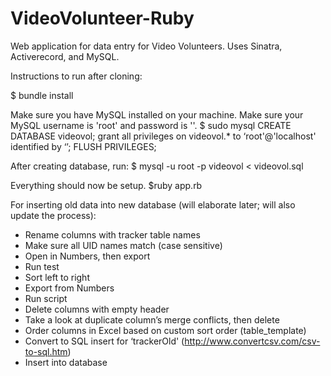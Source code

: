 # VideoVolunteer-Ruby #

Web application for data entry for Video Volunteers. Uses Sinatra, Activerecord, and MySQL.


Instructions to run after cloning:

$ bundle install


Make sure you have MySQL installed on your machine.
Make sure your MySQL username is 'root' and password is ''.
$ sudo mysql
CREATE DATABASE videovol;
grant all privileges on videovol.* to ‘root'@'localhost' identified by ‘’;
FLUSH PRIVILEGES;


After creating database, run:
$ mysql -u root -p videovol < videovol.sql


Everything should now be setup.
$ruby app.rb


For inserting old data into new database (will elaborate later; will also update the process):
* Rename columns with tracker table names
* Make sure all UID names match (case sensitive)
* Open in Numbers, then export
* Run test
* Sort left to right
* Export from Numbers
* Run script
* Delete columns with empty header
* Take a look at duplicate column’s merge conflicts, then delete
* Order columns in Excel based on custom sort order (table_template)
* Convert to SQL insert for ‘trackerOld' (http://www.convertcsv.com/csv-to-sql.htm)
* Insert into database
